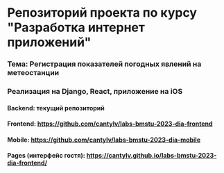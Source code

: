 # Репозиторий проекта по курсу "Разработка интернет приложений"
### Тема: Регистрация показателей погодных явлений на метеостанции
### Реализация на Django, React, приложение на iOS

#### Backend: текущий репозиторий
#### Frontend: https://github.com/cantylv/labs-bmstu-2023-dia-frontend
#### Mobile: https://github.com/cantylv/labs-bmstu-2023-dia-mobile
#### Pages (интерфейс гостя): https://cantylv.github.io/labs-bmstu-2023-dia-frontend/
